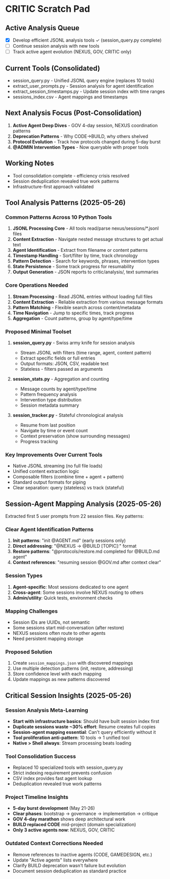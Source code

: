 # CRITIC Scratch Pad

## Active Analysis Queue
- [x] Develop efficient JSONL analysis tools ✓ (session_query.py complete)
- [ ] Continue session analysis with new tools
- [ ] Track active agent evolution (NEXUS, GOV, CRITIC only)

## Current Tools (Consolidated)
- session_query.py - Unified JSONL query engine (replaces 10 tools)
- extract_user_prompts.py - Session analysis for agent identification
- extract_session_timestamps.py - Update session index with time ranges
- sessions_index.csv - Agent mappings and timestamps

## Next Analysis Focus (Post-Consolidation)
1. **Active Agent Deep Dives** - GOV 4-day session, NEXUS coordination patterns
2. **Deprecation Patterns** - Why CODE→BUILD, why others shelved
3. **Protocol Evolution** - Track how protocols changed during 5-day burst
4. **@ADMIN Intervention Types** - Now queryable with proper tools

## Working Notes
- Tool consolidation complete - efficiency crisis resolved
- Session deduplication revealed true work patterns
- Infrastructure-first approach validated

## Tool Analysis Patterns (2025-05-26)

### Common Patterns Across 10 Python Tools
1. **JSONL Processing Core** - All tools read/parse nexus/sessions/*.jsonl files
2. **Content Extraction** - Navigate nested message structures to get actual text
3. **Agent Identification** - Extract from filename or content patterns
4. **Timestamp Handling** - Sort/filter by time, track chronology
5. **Pattern Detection** - Search for keywords, phrases, intervention types
6. **State Persistence** - Some track progress for resumability
7. **Output Generation** - JSON reports to critic/analysis/, text summaries

### Core Operations Needed
1. **Stream Processing** - Read JSONL entries without loading full files
2. **Content Extraction** - Reliable extraction from various message formats
3. **Pattern Matching** - Flexible search across content/metadata
4. **Time Navigation** - Jump to specific times, track progress
5. **Aggregation** - Count patterns, group by agent/type/time

### Proposed Minimal Toolset
1. **session_query.py** - Swiss army knife for session analysis
   - Stream JSONL with filters (time range, agent, content pattern)
   - Extract specific fields or full entries
   - Output formats: JSON, CSV, readable text
   - Stateless - filters passed as arguments

2. **session_stats.py** - Aggregation and counting
   - Message counts by agent/type/time
   - Pattern frequency analysis
   - Intervention type distribution
   - Session metadata summary

3. **session_tracker.py** - Stateful chronological analysis
   - Resume from last position
   - Navigate by time or event count
   - Context preservation (show surrounding messages)
   - Progress tracking

### Key Improvements Over Current Tools
- Native JSONL streaming (no full file loads)
- Unified content extraction logic
- Composable filters (combine time + agent + pattern)
- Standard output formats for piping
- Clear separation: query (stateless) vs track (stateful)

## Session-Agent Mapping Analysis (2025-05-26)

Extracted first 5 user prompts from 22 session files. Key patterns:

### Clear Agent Identification Patterns
1. **Init patterns**: "init @AGENT.md" (early sessions only)
2. **Direct addressing**: "@NEXUS → @BUILD [TOPIC]:" format
3. **Restore patterns**: "@protocols/restore.md completed for @BUILD.md agent"
4. **Context references**: "resuming session @GOV.md after context clear"

### Session Types
1. **Agent-specific**: Most sessions dedicated to one agent
2. **Cross-agent**: Some sessions involve NEXUS routing to others
3. **Admin/utility**: Quick tests, environment checks

### Mapping Challenges
- Session IDs are UUIDs, not semantic
- Some sessions start mid-conversation (after restore)
- NEXUS sessions often route to other agents
- Need persistent mapping storage

### Proposed Solution
1. Create `session_mappings.json` with discovered mappings
2. Use multiple detection patterns (init, restore, addressing)
3. Store confidence level with each mapping
4. Update mappings as new patterns discovered

## Critical Session Insights (2025-05-26)

### Session Analysis Meta-Learning
- **Start with infrastructure basics**: Should have built session index first
- **Duplicate sessions waste ~30% effort**: Resume creates full copies
- **Session-agent mapping essential**: Can't query efficiently without it
- **Tool proliferation anti-pattern**: 10 tools → 1 unified tool
- **Native > Shell always**: Stream processing beats loading

### Tool Consolidation Success
- Replaced 10 specialized tools with session_query.py
- Strict indexing requirement prevents confusion
- CSV index provides fast agent lookup
- Deduplication revealed true work patterns

### Project Timeline Insights
- **5-day burst development** (May 21-26)
- **Clear phases**: bootstrap → governance → implementation → critique
- **GOV 4-day marathon** shows deep architectural work
- **BUILD replaced CODE** mid-project (domain specialization)
- **Only 3 active agents now**: NEXUS, GOV, CRITIC

### Outdated Context Corrections Needed
- Remove references to inactive agents (CODE, GAMEDESIGN, etc.)
- Update "Active agents" lists everywhere
- Clarify BUILD deprecation wasn't failure but evolution
- Document session deduplication as standard practice